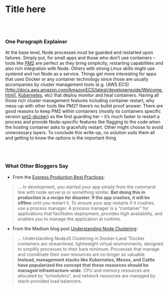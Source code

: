 # Title here

<br/><br/>


### One Paragraph Explainer

At the base level, Node processes must be guarded and restarted upon failures. Simply put, for small apps and those who don’t use containers – tools like [PM2](https://www.npmjs.com/package/pm2-docker) are perfect as they bring simplicity, restarting capabilities and also rich integration with Node. Others with strong Linux skills might use systemd and run Node as a service. Things get more interesting for apps that uses Docker or any container technology since those are usually accompanies by cluster management tools (e.g. (AWS ECS)[http://docs.aws.amazon.com/AmazonECS/latest/developerguide/Welcome.html], [Kubernetes](https://kubernetes.io/), etc) that deploy monitor and heal containers. Having all those rich cluster management features including container restart, why mess-up with other tools like PM2? there’s no bullet proof answer. There are good reasons to keep PM2 within containers (mostly its containers specific version [pm2-docker](https://www.npmjs.com/package/pm2-docker)) as the first guarding tier – it’s much faster to restart a process and provide Node-specific features like flagging to the code when the hosting container asks to gracefully restart. Other might choose to avoid unnecessary layers. To conclude this write-up, no solution suits them all and getting to know the options is the important thing

<br/><br/>


### What Other Bloggers Say

* From the [Express Production Best Practices](https://expressjs.com/en/advanced/best-practice-performance.html):
> ... In development, you started your app simply from the command line with node server.js or something similar. **But doing this in production is a recipe for disaster. If the app crashes, it will be offline** until you restart it. To ensure your app restarts if it crashes, use a process manager. A process manager is a “container” for applications that facilitates deployment, provides high availability, and enables you to manage the application at runtime.

* From the Medium blog post [Understanding Node Clustering](https://medium.com/@CodeAndBiscuits/understanding-nodejs-clustering-in-docker-land-64ce2306afef#.cssigr5z3):
> ... Understanding NodeJS Clustering in Docker-Land “Docker containers are streamlined, lightweight virtual environments, designed to simplify processes to their bare minimum. Processes that manage and coordinate their own resources are no longer as valuable. **Instead, management stacks like Kubernetes, Mesos, and Cattle have popularized the concept that these resources should be managed infrastructure-wide**. CPU and memory resources are allocated by “schedulers”, and network resources are managed by stack-provided load balancers.